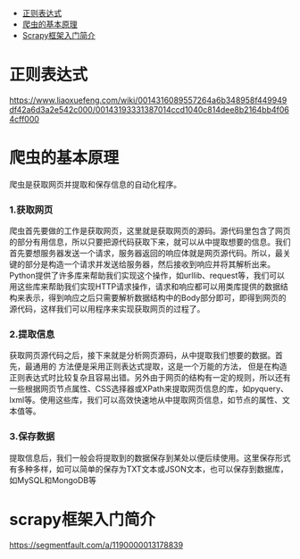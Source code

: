 * [正则表达式](#正则表达式)
* [爬虫的基本原理](#爬虫的基本原理)
* [Scrapy框架入门简介](#scrpay框架入门简介)


# 正则表达式
https://www.liaoxuefeng.com/wiki/0014316089557264a6b348958f449949df42a6d3a2e542c000/00143193331387014ccd1040c814dee8b2164bb4f064cff000

# 爬虫的基本原理
爬虫是获取网页并提取和保存信息的自动化程序。  
### 1.获取网页
爬虫首先要做的工作是获取网页，这里就是获取网页的源码。源代码里包含了网页的部分有用信息，所以只要把源代码获取下来，就可以从中提取想要的信息。我们首先要想服务器发送一个请求，服务器返回的响应体就是网页源代码。所以，最关键的部分是构造一个请求并发送给服务器，然后接收到响应并将其解析出来。Python提供了许多库来帮助我们实现这个操作，如urllib、request等，我们可以用这些库来帮助我们实现HTTP请求操作，请求和响应都可以用类库提供的数据结构来表示，得到响应之后只需要解析数据结构中的Body部分即可，即得到网页的源代码，这样我们可以用程序来实现获取网页的过程了。  
### 2.提取信息
获取网页源代码之后，接下来就是分析网页源码，从中提取我们想要的数据。首先，最通用的 方法便是采用正则表达式提取，这是一个万能的方法， 但是在构造正则表达式时比较复杂且容易出错。另外由于网页的结构有一定的规则，所以还有一些根据网页节点属性、CSS选择器或XPath来提取网页信息的库，如pyquery、lxml等。使用这些库，我们可以高效快速地从中提取网页信息，如节点的属性、文本值等。  
### 3.保存数据
提取信息后，我们一般会将提取到的数据保存到某处以便后续使用。这里保存形式有多种多样，如可以简单的保存为TXT文本或JSON文本，也可以保存到数据库，如MySQL和MongoDB等
# scrapy框架入门简介
https://segmentfault.com/a/1190000013178839
